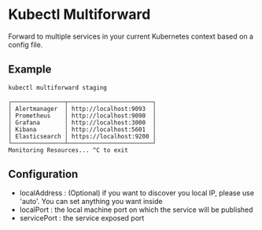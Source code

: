 # Kubectl Multiforward

Forward to multiple services in your current Kubernetes context based on a config file.

## Example

```bash
kubectl multiforward staging
```

```plaintext
┌───────────────┬────────────────────────┐
│ Alertmanager  │ http://localhost:9093  │
│ Prometheus    │ http://localhost:9090  │
│ Grafana       │ http://localhost:3000  │
│ Kibana        │ http://localhost:5601  │
│ Elasticsearch │ https://localhost:9200 │
└───────────────┴────────────────────────┘
Monitoring Resources... ^C to exit
```
## Configuration
 - localAddress : (Optional) if you want to discover you local IP, please use 'auto'. You can set anything you want inside
 - localPort : the local machine port on which the service will be published 
 - servicePort : the service exposed port 
 
